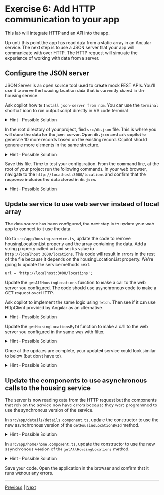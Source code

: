 
# Exercise 6: Add HTTP communication to your app

This lab will integrate HTTP and an API into the app.

Up until this point the app has read data from a static array in an Angular service. The next step is to use a JSON server that your app will communicate with over HTTP. The HTTP request will simulate the experience of working with data from a server.

## Configure the JSON server

JSON Server is an open source tool used to create mock REST APIs. You'll use it to serve the housing location data that is currently stored in the housing service.

Ask copilot how to `Install json-server from npm`. You can use the `terminal` shortcut icon to run output script directly in VS code terminal

<details>
  <summary>Hint - Possible Solution</summary>

```
npm install -g json-server
```

</details>

In the root directory of your project, find `src/db.json` file. This is where you will store the data for the json-server. Open `db.json` and ask copilot to generate 10 more records based on the existing record. Copilot should generate more elements in the same structure.


<details>
  <summary>Hint - Possible Solution</summary>

```
{
    "locations": [
        {
            "id": 0,
            "name": "Acme Fresh Start Housing",
            "city": "Chicago",
            "state": "IL",
            "photo": "https://angular.dev/assets/images/tutorials/common/bernard-hermant-CLKGGwIBTaY-unsplash.jpg",
            "availableUnits": 4,
            "wifi": true,
            "laundry": true
        }
    ]
}

```

</details>

Save this file. Time to test your configuration. From the command line, at the root of your project run the following commands. In your web browser, navigate to the `http://localhost:3000/locations` and confirm that the response includes the data stored in `db.json`.


<details>
  <summary>Hint - Possible Solution</summary>

```
json-server --watch db.json
```

</details>

## Update service to use web server instead of local array

The data source has been configured, the next step is to update your web app to connect to it use the data.

Go to `src/app/housing.service.ts`, update the code to remove housingLocationList property and the array containing the data. Add a string property called url and set its value to `http://localhost:3000/locations`. This code will result in errors in the rest of the file because it depends on the housingLocationList property. We're going to update the service methods next.

```
url = 'http://localhost:3000/locations';
```

Update the `getAllHousingLocations` function to make a call to the web server you configured. The code should use asynchronous code to make a GET request over HTTP.

Ask copilot to implement the same logic using `fetch`. Then see if it can use HttpClient provided by Angular as an alternative.

<details>
  <summary>Hint - Possible Solution</summary>

```
// app/housing.service.ts
import {Injectable} from '@angular/core';
import {HousingLocation} from './housinglocation';
@Injectable({
  providedIn: 'root',
})
export class HousingService {
  url = 'http://localhost:3000/locations';

  async getAllHousingLocations(): Promise<HousingLocation[]> {
    const data = await fetch(this.url);
    return (await data.json()) ?? [];
  }
  getHousingLocationById(id: number): HousingLocation | undefined {
    return this.housingLocationList.find((housingLocation) => housingLocation.id === id);
  }
  submitApplication(firstName: string, lastName: string, email: string) {
    // tslint:disable-next-line
    console.log(firstName, lastName, email);
  }
}

```

</details>

Update the `getHousingLocationsById` function to make a call to the web server you configured in the same way with filter.

<details>
  <summary>Hint - Possible Solution</summary>

```
// app/housing.service.ts
async getHousingLocationById(id: number): Promise<HousingLocation | undefined> {
  const data = await fetch(`${this.url}/${id}`);
  return (await data.json()) ?? {};
}
```

</details>

Once all the updates are complete, your updated service could look similar to below (but don't have to).

<details>
  <summary>Hint - Possible Solution</summary>

```
// Final version of housing.service.ts
import {Injectable} from '@angular/core';
import {HousingLocation} from './housinglocation';
@Injectable({
  providedIn: 'root',
})
export class HousingService {
  url = 'http://localhost:3000/locations';
  async getAllHousingLocations(): Promise<HousingLocation[]> {
    const data = await fetch(this.url);
    return (await data.json()) ?? [];
  }
  async getHousingLocationById(id: number): Promise<HousingLocation | undefined> {
    const data = await fetch(`${this.url}/${id}`);
    return (await data.json()) ?? {};
  }
  submitApplication(firstName: string, lastName: string, email: string) {
    // tslint:disable-next-line
    console.log(firstName, lastName, email);
  }
}
```

</details>

## Update the components to use asynchronous calls to the housing service

The server is now reading data from the HTTP request but the components that rely on the service now have errors because they were programmed to use the synchronous version of the service.

In `src/app/details/details.component.ts`, update the constructor to use the new asynchronous version of the `getHousingLocationById` method.

<details>
  <summary>Hint - Possible Solution</summary>

```
// app/details/details.component.ts

import {Component, inject} from '@angular/core';
import {CommonModule} from '@angular/common';
import {ActivatedRoute} from '@angular/router';
import {HousingService} from '../housing.service';
import {HousingLocation} from '../housinglocation';
import {FormControl, FormGroup, ReactiveFormsModule} from '@angular/forms';
@Component({
  selector: 'app-details',
  imports: [CommonModule, ReactiveFormsModule],
  template: `...`,
  styleUrls: ['./details.component.css'],
})
export class DetailsComponent {
  route: ActivatedRoute = inject(ActivatedRoute);
  housingService = inject(HousingService);
  housingLocation: HousingLocation | undefined;
  applyForm = new FormGroup({
    firstName: new FormControl(''),
    lastName: new FormControl(''),
    email: new FormControl(''),
  });
  constructor() {
    const housingLocationId = parseInt(this.route.snapshot.params['id'], 10);
    this.housingService.getHousingLocationById(housingLocationId).then((housingLocation) => {
      this.housingLocation = housingLocation;
    });
  }
  submitApplication() {
    this.housingService.submitApplication(
      this.applyForm.value.firstName ?? '',
      this.applyForm.value.lastName ?? '',
      this.applyForm.value.email ?? '',
    );
  }
}
```

</details>

In `src/app/home/home.component.ts`, update the constructor to use the new asynchronous version of the `getAllHousingLocations` method.

<details>
  <summary>Hint - Possible Solution</summary>

```
// src/app/home/home.component.ts

  constructor() {
    this.housingService.getAllHousingLocations().then((housingLocation) => {
      this.housingLocationList = housingLocation;
      this.filteredLocationList = this.housingLocationList;
    });
  }
```

</details>

Save your code. Open the application in the browser and confirm that it runs without any errors.

---------------
[Previous](./exercise-5.md) | [Next](./exercise-7.md)